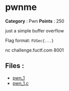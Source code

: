 # pwnme

**Category** : Pwn
**Points** : 250

just a simple buffer overflow

Flag format: `FUSec{...}`

nc challenge.fuctf.com 8001

## Files : 
 - [pwn_1](./pwn_1)
 - [pwn_1.c](./pwn_1.c)


